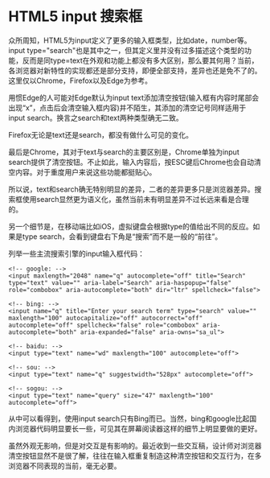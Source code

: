 # HTML5 input 搜索框

众所周知，HTML5为input定义了更多的输入框类型，比如date，number等。input type="search"也是其中之一，但其定义里并没有过多描述这个类型的功能，反而是同type=text在外观和功能上都没有多大区别，那么要其何用？当前，各浏览器对新特性的实现都还是部分支持，即便全部支持，差异也还是免不了的。这里仅以Chrome，Firefox以及Edge为参考。

用惯Edge的人可能对Edge默认为input text添加清空按钮(输入框有内容时尾部会出现“x”，点击后会清空输入框内容)并不陌生，其添加的清空记号同样适用于input search。换言之search和text两种类型确无二致。

Firefox无论是text还是search，都没有做什么可见的变化。

最后是Chrome，其对于text与search的主要区别是，Chrome单独为input search提供了清空按钮。不止如此，输入内容后，按ESC键后Chrome也会自动清空内容。对于重度用户来说这些功能都挺贴心。

所以说，text和search确无特别明显的差异，二者的差异更多只是浏览器差异。搜索框使用search显然更为语义化，虽然当前未有明显差异不过长远来看是合理的。

另一个细节是，在移动端比如iOS，虚拟键盘会根据type的值给出不同的反应。如果是type search，会看到键盘右下角是“搜索”而不是一般的“前往”。

列举一些主流搜索引擎的input输入框代码：

```
<!-- google: -->
<input maxlength="2048" name="q" autocomplete="off" title="Search" type="text" value="" aria-label="Search" aria-haspopup="false" role="combobox" aria-autocomplete="both" dir="ltr" spellcheck="false">

<!-- bing: -->
<input name="q" title="Enter your search term" type="search" value="" maxlength="100" autocapitalize="off" autocorrect="off" autocomplete="off" spellcheck="false" role="combobox" aria-autocomplete="both" aria-expanded="false" aria-owns="sa_ul">

<!-- baidu: -->
<input type="text" name="wd" maxlength="100" autocomplete="off">

<!-- sou: -->
<input type="text" name="q" suggestwidth="528px" autocomplete="off">

<!-- sogou: -->
<input type="text" name="query" size="47" maxlength="100" autocomplete="off">
```

从中可以看得到，使用input search只有Bing而已。当然，bing和google比起国内浏览器代码明显要长一些，可见其在屏幕阅读器这样的细节上明显要做的更好。

虽然外观无影响，但是对交互是有影响的。最近收到一些交互稿，设计师对浏览器清空按钮显然不是很了解，往往在输入框重复制造这种清空按钮和交互行为，在多浏览器不同表现的当前，毫无必要。